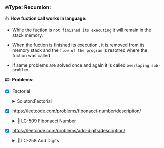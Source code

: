 ### 🔥Type: Recursion:

👍 **How fuction call works in language:**

- While the fuction is `not finished its executing` it will remain in the stack memory. </p>

- When the fuction is finished its execution , it is removed from its memory stack and the `flow of the program` is resotred where the fuction was called

- if same problems are solved once and again it is called `overlaping sub-problem`

📟: **Problems:**

- [x] Factorial

    <details>
    <summary>Soluton:Factorial</summary>

  ```cpp

      // g++ -std=c++11 code.cpp -o code && ./code
      // g++ -std=c++11 code.cpp && ./a.out


      /*

      5! = 5 * 4 * 3 * 2 * 1 => 5 * 4!
      4! = 4 * 3 * 2 * 1 => 4 * 3!
      3! = 3 * 2 * 1 => 3 * 2!
      2! = 2 * 1 => 2 * 1!
      1! = 1 => 1  => this is the base case


      */

      #include <iostream>
      using namespace std;

      int factorial(int n)
      {

          // base case
          if (n == 1) return n;
          int ans = n * factorial(n - 1);

          return ans;
      }

      int main()
      {
          int n;
          cin >> n;

          int ans = factorial(n);
          cout << ans << endl;
      }

  ```

    </details>

- [x] https://leetcode.com/problems/fibonacci-number/description/

    <details>
    <summary> 🔲 LC-509 Fibonacci Number</summary>

  ```cpp
  #include <iostream>
  using namespace std;

  int fibonacci(int n){
      // 0 1 1 2 3 5

      //base: if 0 or 1
      if(n<2){
          return n;
      }
      return fibonacci(n-1) + fibonacci(n-2);
  }

  int main()
  {

      int ans =fibonacci(4);
      cout<<ans<<endl;
  }

  <!-- -------------  -->


    // g++ -std=c++11 code.cpp -o code && ./code
    // g++ -std=c++11 code.cpp && ./a.out
    #include <iostream>
    #include <vector>
    using namespace std;


    //int fibonacci(int n){
        // 0 1 1 2 3 5

        //base: if 0 or 1
       // if(n<2){
            return n;
        //}
       // return fibonacci(n-1) + fibonacci(n-2);
    //}

    //todo: uisng dynamic programming O(n)

    int solve(int n, vector<int> &dp){

        if (n<2) return n;

        if(dp[n] != -1) return dp[n];

        int ans = solve(n-1,dp)+solve(n-2,dp);
        dp[n] =ans;
        return dp[n]; // return ans;

    }

    int fibonacci2(int n){
        vector <int> dp(n+1, -1);
        int ans = solve(n,dp);
        return ans;

    }

    int main()
    {

        // int ans =fibonacci(4);
        int ans =fibonacci2(4);
        cout<<ans<<endl;
    }

    // uisng loop O(n)
    //bottom-up dynamic programming
    int fibo3(int n){
        int cur=n;
        int stepOnePreFibo, stepTwoPreFibo;
        stepOnePreFibo=1;
        stepTwoPreFibo=0;

        for(int i=2 ; i<=n; i++){
            cur=stepOnePreFibo+stepTwoPreFibo;
            stepTwoPreFibo=stepOnePreFibo;
            stepOnePreFibo=cur;
        }

        return cur;

    }    


  ```

    </details>

- [x] https://leetcode.com/problems/add-digits/description/

    <details>
    <summary> 🔲 LC-258 Add Digits</summary>

  ```cpp

  // g++ -std=c++11 code.cpp -o code && ./code
  // g++ -std=c++11 code.cpp && ./a.out

  /*
  n =385 => 3+8+5 => 16 => 1+6=> 7 (ans is single digit)


  */

  #include <iostream>
  using namespace std;


  //Naive approach: O(Log(N))
  int addDigits(int n){
      int digitSum =0;
      while (n>0)
      {
          int lastDigit =  n %10;
          digitSum = digitSum+ lastDigit;
          // digitSum =digitSum + n %10;
          n = n/10;

          if(n==0 && digitSum>9){
              n =digitSum;
              digitSum=0;
          }
      }
      return digitSum;

  }


  //todo: Recursive Approach

  int solve(int num){

      if(num <=9) return num;
      int digitSum =0;
      while (num>0)
      {
          digitSum +=num % 10;
          num /=10;
      }

      return solve(digitSum);

  }

  int addDigit(int num){
      return solve(num);
  }


  int main(){
      // int n;
      // cout << "Enter a number: ";
      // cin >> n; // example: 385

      // int ans =addDigits(385);
      int ans =solve(385);
      cout<<ans<<endl;


      return 0;
  }


  //todo: basic idea of find the last digit and sum of the digit.
  // int main()
  // {
  //     int n;
  //     cout << "Enter a number: ";
  //     cin >> n; // example: 235


  //     // find sum of  last digit idea
  //     int sum = 0;
  //     while (n > 0)
  //     {
  //         sum =sum+ (n % 10); // take last digit
  //         n =n / 10;       // remove last digit
  //     }

  //     cout << "Sum of digits = " << sum << endl; // 10
  //     return 0;
  // }

  // Enter a number: 385
  // Sum of digits = 16


  ```

    </details>
